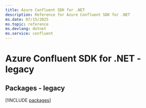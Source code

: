 ```yaml
---
title: Azure Confluent SDK for .NET
description: Reference for Azure Confluent SDK for .NET
ms.date: 07/15/2025
ms.topic: reference
ms.devlang: dotnet
ms.service: confluent
---
```

# Azure Confluent SDK for .NET - legacy
## Packages - legacy
[!INCLUDE [packages](confluent-index.md)]